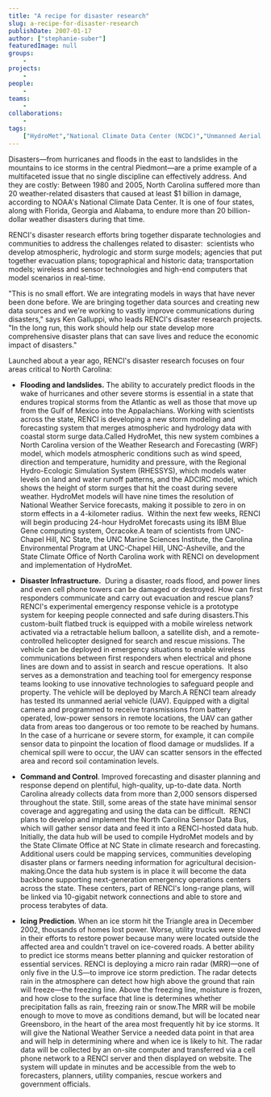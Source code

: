 ```yaml
---
title: "A recipe for disaster research"
slug: a-recipe-for-disaster-research
publishDate: 2007-01-17
author: ["stephanie-suber"]
featuredImage: null
groups:
    - 
projects:
    - 
people:
    - 
teams: 
    - 
collaborations:
    - 
tags:
    ["HydroMet","National Climate Data Center (NCDC)","Unmanned Aerial Vehicle (UAV)"]
---
```

Disasters—from hurricanes and floods in the east to landslides in the mountains to ice storms in the central Piedmont—are a prime example of a multifaceted issue that no single discipline can effectively address. And they are costly: Between 1980 and 2005, North Carolina suffered more than 20 weather-related disasters that caused at least $1 billion in damage, according to NOAA's National Climate Data Center. It is one of four states, along with Florida, Georgia and Alabama, to endure more than 20 billion-dollar weather disasters during that time.



RENCI's disaster research efforts bring together disparate technologies and communities to address the challenges related to disaster:  scientists who develop atmospheric, hydrologic and storm surge models; agencies that put together evacuation plans; topographical and historic data; transportation models; wireless and sensor technologies and high-end computers that model scenarios in real-time.

"This is no small effort. We are integrating models in ways that have never been done before. We are bringing together data sources and creating new data sources and we're working to vastly improve communications during disasters," says Ken Galluppi, who leads RENCI's disaster research projects. "In the long run, this work should help our state develop more comprehensive disaster plans that can save lives and reduce the economic impact of disasters."

Launched about a year ago, RENCI's disaster research focuses on four areas critical to North Carolina:
<ul type="disc">
 	<li><strong>Flooding and landslides.</strong> The ability to accurately predict floods in the wake of hurricanes and other severe storms is essential in a state that endures tropical storms from the Atlantic as well as those that move up from the Gulf of Mexico into the Appalachians. Working with scientists across the state, RENCI is developing a new storm modeling and forecasting system that merges atmospheric and hydrology data with coastal storm surge data.Called HydroMet, this new system combines a North Carolina version of the Weather Research and Forecasting (WRF) model, which models atmospheric conditions such as wind speed, direction and temperature, humidity and pressure, with the Regional Hydro-Ecologic Simulation System (RHESSYS), which models water levels on land and water runoff patterns, and the ADCIRC model, which shows the height of storm surges that hit the coast during severe weather. HydroMet models will have nine times the resolution of National Weather Service forecasts, making it possible to zero in on storm effects in a 4-kilometer radius.  Within the next few weeks, RENCI will begin producing 24-hour HydroMet forecasts using its IBM Blue Gene computing system, Ocracoke.A team of scientists from UNC-Chapel Hill, NC State, the UNC Marine Sciences Institute, the Carolina Environmental Program at UNC-Chapel Hill, UNC-Asheville, and the State Climate Office of North Carolina work with RENCI on development and implementation of HydroMet.</li>
</ul>
<ul type="disc">
 	<li><strong>Disaster Infrastructure.</strong>  During a disaster, roads flood, and power lines and even cell phone towers can be damaged or destroyed. How can first responders communicate and carry out evacuation and rescue plans? RENCI's experimental emergency response vehicle is a prototype system for keeping people connected and safe during disasters.This custom-built flatbed truck is equipped with a mobile wireless network activated via a retractable helium balloon, a satellite dish, and a remote-controlled helicopter designed for search and rescue missions. The vehicle can be deployed in emergency situations to enable wireless communications between first responders when electrical and phone lines are down and to assist in search and rescue operations.  It also serves as a demonstration and teaching tool for emergency response teams looking to use innovative technologies to safeguard people and property. The vehicle will be deployed by March.A RENCI team already has tested its unmanned aerial vehicle (UAV). Equipped with a digital camera and programmed to receive transmissions from battery operated, low-power sensors in remote locations, the UAV can gather data from areas too dangerous or too remote to be reached by humans. In the case of a hurricane or severe storm, for example, it can compile sensor data to pinpoint the location of flood damage or mudslides. If a chemical spill were to occur, the UAV can scatter sensors in the effected area and record soil contamination levels.</li>
</ul>
<ul type="disc">
 	<li><strong>Command and Control</strong>. Improved forecasting and disaster planning and response depend on plentiful, high-quality, up-to-date data. North Carolina already collects data from more than 2,000 sensors dispersed throughout the state. Still, some areas of the state have minimal sensor coverage and aggregating and using the data can be difficult.  RENCI plans to develop and implement the North Carolina Sensor Data Bus, which will gather sensor data and feed it into a RENCI-hosted data hub. Initially, the data hub will be used to compile HydroMet models and by the State Climate Office at NC State in climate research and forecasting. Additional users could be mapping services, communities developing disaster plans or farmers needing information for agricultural decision-making.Once the data hub system is in place it will become the data backbone supporting next-generation emergency operations centers across the state. These centers, part of RENCI's long-range plans, will be linked via 10-gigabit network connections and able to store and process terabytes of data.</li>
</ul>
<ul type="disc">
 	<li><strong>Icing Prediction</strong>. When an ice storm hit the Triangle area in December 2002, thousands of homes lost power. Worse, utility trucks were slowed in their efforts to restore power because many were located outside the affected area and couldn't travel on ice-covered roads. A better ability to predict ice storms means better planning and quicker restoration of essential services. RENCI is deploying a micro rain radar (MRR)—one of only five in the U.S—to improve ice storm prediction. The radar detects rain in the atmosphere can detect how high above the ground that rain will freeze—the freezing line. Above the freezing line, moisture is frozen, and how close to the surface that line is determines whether precipitation falls as rain, freezing rain or snow.The MRR will be mobile enough to move to move as conditions demand, but will be located near Greensboro, in the heart of the area most frequently hit by ice storms. It will give the National Weather Service a needed data point in that area and will help in determining where and when ice is likely to hit. The radar data will be collected by an on-site computer and transferred via a cell phone network to a RENCI server and then displayed on website. The system will update in minutes and be accessible from the web to forecasters, planners, utility companies, rescue workers and government officials.</li>
</ul>
